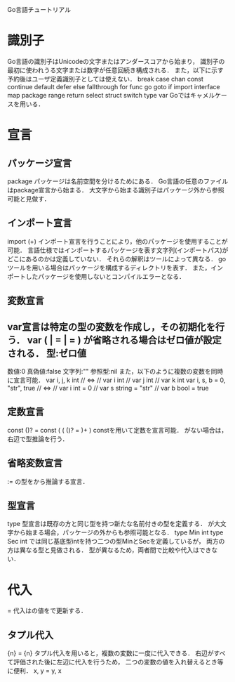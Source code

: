 Go言語チュートリアル

# 識別子
Go言語の識別子はUnicodeの文字またはアンダースコアから始まり，
識別子の最初に使われうる文字または数字が任意回続き構成される．
また，以下に示す予約後はユーザ定義識別子としては使えない．
break case chan const continue default defer else fallthrough for func go goto
if import interface map package range return select struct switch type var
Goではキャメルケースを用いる．

# 宣言
## パッケージ宣言
package <identifier>
パッケージは名前空間を分けるためにある．
Go言語の任意のファイルはpackage宣言から始まる．
大文字から始まる識別子はパッケージ外から参照可能と見做す．

## インポート宣言
import (<package>+)
インポート宣言を行うことにより，他のパッケージを使用することが可能．
言語仕様ではインポートするパッケージを表す文字列(インポートパス)が
どこにあるのかは定義していない．
それらの解釈はツールによって異なる．
goツールを用いる場合はパッケージを構成するディレクトリを表す．
また，インポートしたパッケージを使用しないとコンパイルエラーとなる．

## 変数宣言
var宣言は特定の型の変数を作成し，その初期化を行う．
var <identifier> (<type>
            | = <expression>
            | <type> = <expression>)
<expression>が省略される場合はゼロ値が設定される．
型:ゼロ値
-------------
数値:0
真偽値:false
文字列:""
参照型:nil
また，以下のように複数の変数を同時に宣言可能．
var i, j, k int
// <=>
// var i int
// var j int
// var k int
var i, s, b = 0, "str", true
// <=>
// var i int = 0
// var s string = "str"
// var b bool = true

## 定数宣言
const <identifier> (<type>)? = <expression>
const \(
  (<identifier> (<type>)? = <expression>)+
\)
constを用いて定数を宣言可能．
<type>がない場合は，右辺で型推論を行う．

## 省略変数宣言
<identifier> := <expression>
<identifier>の型を<expression>から推論する宣言．

## 型宣言
type <identifier> <type>
型宣言は既存の方と同じ型を持つ新たな名前付きの型を定義する．
<identifier>が大文字から始まる場合，パッケージの外からも参照可能となる．
type Min int
type Sec int
では同じ基底型intを持つ二つの型MinとSecを定義しているが，
両方の方は異なる型と見做される．
型が異なるため，両者間で比較や代入はできない．

# 代入
<identifier> = <expression>
代入は<identifier>の値を<expression>で更新する．

## タプル代入
<identifier>{n} = <expression>{n}
タプル代入を用いると，複数の変数に一度に代入できる．
右辺がすべて評価された後に左辺に代入を行うため，
二つの変数の値を入れ替えるとき等に便利．
x, y = y, x
